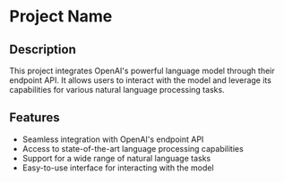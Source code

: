 # Project Name

## Description

This project integrates OpenAI's powerful language model through their endpoint API. It allows users to interact with the model and leverage its capabilities for various natural language processing tasks.

## Features

- Seamless integration with OpenAI's endpoint API
- Access to state-of-the-art language processing capabilities
- Support for a wide range of natural language tasks
- Easy-to-use interface for interacting with the model
